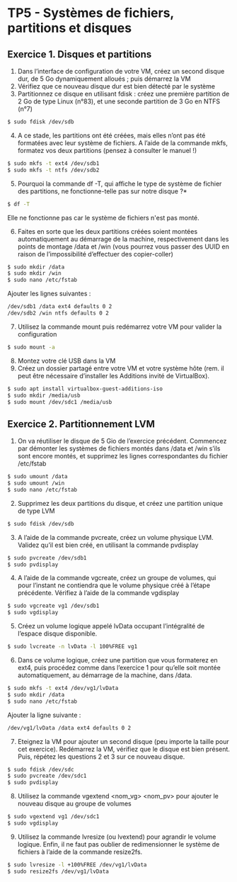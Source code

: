 # TP5 - Systèmes de fichiers, partitions et disques

## Exercice 1. Disques et partitions

1. Dans l’interface de configuration de votre VM, créez un second disque dur, de 5 Go dynamiquement alloués ; puis démarrez la VM
2. Vérifiez que ce nouveau disque dur est bien détecté par le système
3. Partitionnez ce disque en utilisant fdisk : créez une première partition de 2 Go de type Linux (n°83), et une seconde partition de 3 Go en NTFS (n°7)

```bash
$ sudo fdisk /dev/sdb
```

4. A ce stade, les partitions ont été créées, mais elles n’ont pas été formatées avec leur système de fichiers. A l’aide de la commande mkfs, formatez vos deux partitions (pensez à consulter le manuel !)

```bash
$ sudo mkfs -t ext4 /dev/sdb1
$ sudo mkfs -t ntfs /dev/sdb2
```

5. Pourquoi la commande df -T, qui affiche le type de système de fichier des partitions, ne fonctionne-telle pas sur notre disque ?*

```bash
$ df -T
```

Elle ne fonctionne pas car le système de fichiers n'est pas monté.

6. Faites en sorte que les deux partitions créées soient montées automatiquement au démarrage de la machine, respectivement dans les points de montage /data et /win (vous pourrez vous passer des UUID en raison de l’impossibilité d’effectuer des copier-coller)

```bash
$ sudo mkdir /data
$ sudo mkdir /win
$ sudo nano /etc/fstab
```

Ajouter les lignes suivantes :

```bash
/dev/sdb1 /data ext4 defaults 0 2
/dev/sdb2 /win ntfs defaults 0 2
``` 

7. Utilisez la commande mount puis redémarrez votre VM pour valider la configuration

```bash
$ sudo mount -a
```

8. Montez votre clé USB dans la VM
9. Créez un dossier partagé entre votre VM et votre système hôte (rem. il peut être nécessaire d’installer les Additions invité de VirtualBox).

```bash
$ sudo apt install virtualbox-guest-additions-iso
$ sudo mkdir /media/usb
$ sudo mount /dev/sdc1 /media/usb
```

## Exercice 2. Partitionnement LVM

1. On va réutiliser le disque de 5 Gio de l’exercice précédent. Commencez par démonter les systèmes de fichiers montés dans /data et /win s’ils sont encore montés, et supprimez les lignes correspondantes du fichier /etc/fstab

```bash
$ sudo umount /data
$ sudo umount /win
$ sudo nano /etc/fstab
```
2. Supprimez les deux partitions du disque, et créez une partition unique de type LVM

```bash
$ sudo fdisk /dev/sdb
```

3. A l’aide de la commande pvcreate, créez un volume physique LVM. Validez qu’il est bien créé, en utilisant la commande pvdisplay

```bash
$ sudo pvcreate /dev/sdb1
$ sudo pvdisplay
```

4. A l’aide de la commande vgcreate, créez un groupe de volumes, qui pour l’instant ne contiendra que le volume physique créé à l’étape précédente. Vérifiez à l’aide de la commande vgdisplay

```bash
$ sudo vgcreate vg1 /dev/sdb1
$ sudo vgdisplay
```

5. Créez un volume logique appelé lvData occupant l’intégralité de l’espace disque disponible.

```bash
$ sudo lvcreate -n lvData -l 100%FREE vg1
```

6. Dans ce volume logique, créez une partition que vous formaterez en ext4, puis procédez comme dans l’exercice 1 pour qu’elle soit montée automatiquement, au démarrage de la machine, dans /data.

```bash
$ sudo mkfs -t ext4 /dev/vg1/lvData
$ sudo mkdir /data
$ sudo nano /etc/fstab
```

Ajouter la ligne suivante :

```bash
/dev/vg1/lvData /data ext4 defaults 0 2
```

7. Eteignez la VM pour ajouter un second disque (peu importe la taille pour cet exercice). Redémarrez la VM, vérifiez que le disque est bien présent. Puis, répétez les questions 2 et 3 sur ce nouveau disque.

```bash
$ sudo fdisk /dev/sdc
$ sudo pvcreate /dev/sdc1
$ sudo pvdisplay
```

8. Utilisez la commande vgextend <nom_vg> <nom_pv> pour ajouter le nouveau disque au groupe de volumes

```bash
$ sudo vgextend vg1 /dev/sdc1
$ sudo vgdisplay
```

9. Utilisez la commande lvresize (ou lvextend) pour agrandir le volume logique. Enfin, il ne faut pas oublier de redimensionner le système de fichiers à l’aide de la commande resize2fs.

```bash
$ sudo lvresize -l +100%FREE /dev/vg1/lvData
$ sudo resize2fs /dev/vg1/lvData
```
